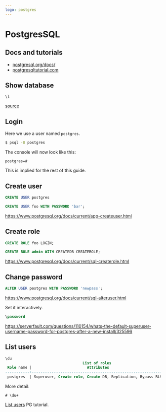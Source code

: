 ```yaml
---
logo: postgres
---
```

# PostgresSQL


## Docs and tutorials

- [postgresql.org/docs/](https://www.postgresql.org/docs/)
- [postgresqltutorial.com](https://www.postgresqltutorial.com/)


## Show database

```
\l
```

[source](https://www.postgresqltutorial.com/postgresql-show-databases/)

## Login

Here we use a user named `postgres`.

```sh
$ psql -U postgres
```

The console will now look like this:

```
postgres=#
```

This is implied for the rest of this guide.

## Create user

```sql
CREATE USER postgres
```

```sql
CREATE USER foo WITH PASSWORD 'bar';
```

https://www.postgresql.org/docs/current/app-createuser.html


## Create role


```sql
CREATE ROLE foo LOGIN;
```
```sql
CREATE ROLE admin WITH CREATEDB CREATEROLE;
```

https://www.postgresql.org/docs/current/sql-createrole.html


## Change password

```sql
ALTER USER postgres WITH PASSWORD 'newpass';
```

https://www.postgresql.org/docs/current/sql-alteruser.html

Set it interactively.

```sql
\password
```

https://serverfault.com/questions/110154/whats-the-default-superuser-username-password-for-postgres-after-a-new-install/325596

## List users

```sql
\du
                                   List of roles
 Role name |                         Attributes                         | Member of
-----------+------------------------------------------------------------+-----------
 postgres  | Superuser, Create role, Create DB, Replication, Bypass RLS | {}
```

More detail:

```
# \du+
```

[List users](https://www.postgresqltutorial.com/postgresql-list-users/) PG tutorial.
